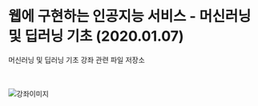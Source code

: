 # 웹에 구현하는 인공지능 서비스 - 머신러닝 및 딥러닝 기초 (2020.01.07)
머신러닝 및 딥러닝 기초 강좌 관련 파일 저장소

<br><br>
![강좌이미지](https://user-images.githubusercontent.com/28520029/71774431-f424f100-2fb1-11ea-9ee6-d5c4009cba21.jpeg)
